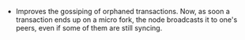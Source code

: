 * Improves the gossiping of orphaned transactions. Now, as soon a transaction
  ends up on a micro fork, the node broadcasts it to one's peers, even if some
  of them are still syncing.
